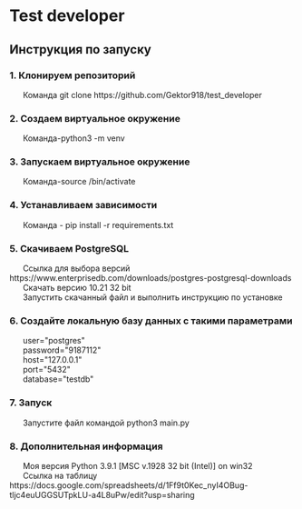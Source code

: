 <h1>Test developer</h1>

<h2>Инструкция по запуску</h2>

<h3>1. Клонируем репозиторий </h3>
&nbsp &nbsp &nbsp Команда git clone https://github.com/Gektor918/test_developer

<h3>2. Создаем виртуальное окружение</h3>
&nbsp &nbsp &nbsp Команда-python3 -m venv <name_env>

<h3>3. Запускаем виртуальное окружение</h3>
&nbsp &nbsp &nbsp Команда-source <name_env>/bin/activate

<h3>4. Устанавливаем зависимости</h3>
&nbsp &nbsp &nbsp Команда - pip install -r requirements.txt

<h3>5. Скачиваем PostgreSQL</h3>
&nbsp &nbsp &nbsp Ссылка для выбора версий https://www.enterprisedb.com/downloads/postgres-postgresql-downloads<br>
&nbsp &nbsp &nbsp Скачать версию 10.21 32 bit <br>
&nbsp &nbsp &nbsp Запустить скачанный файл и выполнить инструкцию по установке<br>

<h3>6. Создайте локальную базу данных с такими параметрами</h3>
&nbsp &nbsp &nbsp user="postgres"<br>
&nbsp &nbsp &nbsp password="9187112"<br>
&nbsp &nbsp &nbsp host="127.0.0.1"<br>
&nbsp &nbsp &nbsp port="5432"<br>
&nbsp &nbsp &nbsp database="testdb"<br>

<h3>7. Запуск</h3>
&nbsp &nbsp &nbsp Запустите файл командой python3 main.py<br>

<h3>8. Дополнительная информация</h3>
&nbsp &nbsp &nbsp Моя версия Python 3.9.1 [MSC v.1928 32 bit (Intel)] on win32<br>
&nbsp &nbsp &nbsp Ссылка на таблицу https://docs.google.com/spreadsheets/d/1Ff9t0Kec_nyI4OBug-tljc4euUGGSUTpkLU-a4L8uPw/edit?usp=sharing<br>
